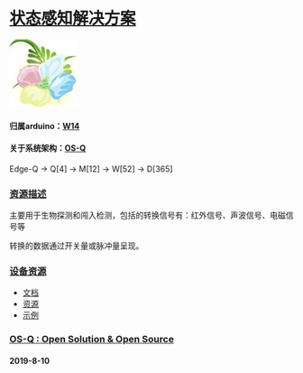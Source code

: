 ﻿# [状态感知解决方案](https://github.com/OS-Q/D94)
[![sites](OS-Q/OS-Q.png)](http://www.OS-Q.com)
#### 归属arduino：[W14](https://github.com/OS-Q/W14)
#### 关于系统架构：[OS-Q](https://github.com/OS-Q/OS-Q)

Edge-Q -> Q[4] -> M[12] -> W[52] -> D[365]

### [资源描述](https://github.com/OS-Q/D94/wiki) 

主要用于生物探测和闯入检测，包括的转换信号有：红外信号、声波信号、电磁信号等

转换的数据通过开关量或脉冲量呈现。

### [设备资源](https://github.com/OS-Q/D94) 

* [文档](docs/)
* [资源](src/)
* [示例](examples/)


### [OS-Q : Open Solution & Open Source](http://www.OS-Q.com/D94)
####  2019-8-10